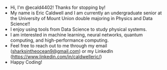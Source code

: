- Hi, I'm @ecald4402! Thanks for stopping by!
- My name is Eric Caldwell and I am currently an undergraduate senior at the University of Mount Union double majoring in Physics and Data Science!!
- I enjoy using tools from Data Science to study physical systems.
- I am interested in machine learning, neural networks, quantum computing, and high-performance computing.
- Feel free to reach out to me through my email (sharksintheocean9@gmail.com) or my LinkedIn (https://www.linkedin.com/in/caldwelleric/)
- Happy Coding!


<!---
ecald4402/ecald4402 is a ✨ special ✨ repository because its `README.md` (this file) appears on your GitHub profile.
You can click the Preview link to take a look at your changes.
--->
